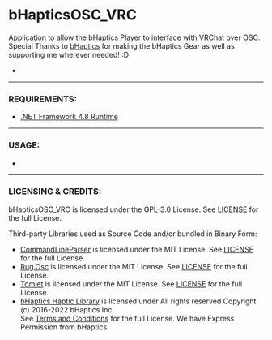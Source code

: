 # bHapticsOSC_VRC
Application to allow the bHaptics Player to interface with VRChat over OSC.  
Special Thanks to [bHaptics](https://www.bhaptics.com) for making the bHaptics Gear as well as supporting me wherever needed! :D

- 

---

### REQUIREMENTS:

- [.NET Framework 4.8 Runtime](https://dotnet.microsoft.com/download/dotnet-framework/net48)

---

### USAGE:

-

---

### LICENSING & CREDITS:

bHapticsOSC_VRC is licensed under the GPL-3.0 License. See [LICENSE](https://github.com/HerpDerpinstine/bHapticsOSC_VRC/blob/master/LICENSE.md) for the full License.

Third-party Libraries used as Source Code and/or bundled in Binary Form:
- [CommandLineParser](https://github.com/commandlineparser/commandline) is licensed under the MIT License. See [LICENSE](https://github.com/commandlineparser/commandline/blob/master/License.md) for the full License.
- [Rug.Osc](https://bitbucket.org/rugcode/rug.osc) is licensed under the MIT License. See [LICENSE](https://bitbucket.org/rugcode/rug.osc/wiki/License) for the full License.
- [Tomlet](https://github.com/SamboyCoding/Tomlet) is licensed under the MIT License. See [LICENSE](https://github.com/SamboyCoding/Tomlet/blob/master/LICENSE) for the full License.
- [bHaptics Haptic Library](https://github.com/bhaptics/haptic-library) is licensed under All rights reserved Copyright (c) 2016-2022 bHaptics Inc.  
See [Terms and Conditions](https://www.bhaptics.com/legals/terms-and-conditions) for the full License. We have Express Permission from bHaptics.

